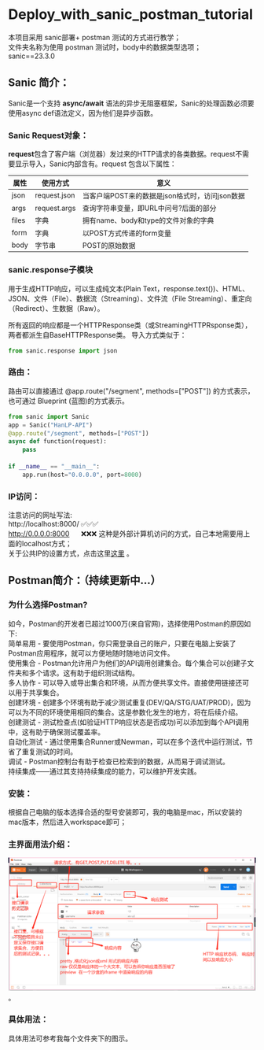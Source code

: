 # Deploy_with_sanic_postman_tutorial
本项目采用 sanic部署+ postman 测试的方式进行教学；  
文件夹名称为使用 postman 测试时，body中的数据类型选项；  
sanic==23.3.0

## Sanic 简介：  
Sanic是一个支持 **async/await** 语法的异步无阻塞框架，Sanic的处理函数必须要使用async def语法定义，因为他们是异步函数。  
### Sanic Request对象：  
**request**包含了客户端（浏览器）发过来的HTTP请求的各类数据。request不需要显示导入，Sanic内部含有。request 包含以下属性：  

| 属性   | 使用方式        | 意义                                        |
|--------|-----------------|---------------------------------------------|
| json   | request.json | 当客户端POST来的数据是json格式时，访问json数据 |
| args   | request.args | 查询字符串变量，即URL中问号?后面的部分        |
| files  | 字典            | 拥有name、body和type的文件对象的字典           |
| form   | 字典            | 以POST方式传递的form变量                     |
| body   | 字节串          | POST的原始数据                               |  
### sanic.response子模块
用于生成HTTP响应，可以生成纯文本(Plain Text，response.text())、HTML、JSON、文件（File）、数据流（Streaming）、文件流（File Streaming）、重定向（Redirect）、生数据（Raw）。  

所有返回的响应都是一个HTTPResponse类（或StreamingHTTPRsponse类），两者都派生自BaseHTTPResponse类。
导入方式类似于：  
```python
from sanic.response import json
```
### 路由：  
路由可以直接通过 @app.route("/segment", methods=["POST"]) 的方式表示，也可通过 Blueprint (蓝图)的方式表示。

```python
from sanic import Sanic
app = Sanic("HanLP-API")
@app.route("/segment", methods=["POST"])
async def function(request):
    pass

if __name__ == "__main__":
    app.run(host="0.0.0.0", port=8000)
```  
### IP访问：  
注意访问的网址写法:<br>
http://localhost:8000/   ✅✅✅<br>
http://0.0.0.0:8000 &nbsp;&nbsp;&nbsp;&nbsp; ❌❌❌ 这种是外部计算机访问的方式，自己本地需要用上面的localhost方式；  
关于公共IP的设置方式，点击这里[这里](https://github.com/peilongchencc/deploy_with_sanic_postman/blob/main/x-www-form-urlencoded/blueprint-used/%E5%88%A9%E7%94%A8%E5%85%AC%E5%85%B1IP%E8%AE%BF%E9%97%AE-%E9%99%84%E8%AE%BE%E7%BD%AE%E6%96%B9%E5%BC%8F.png)  。  
## Postman简介：（持续更新中...）  
### 为什么选择Postman?  
如今，Postman的开发者已超过1000万(来自官网)，选择使用Postman的原因如下:  
简单易用 - 要使用Postman，你只需登录自己的账户，只要在电脑上安装了Postman应用程序，就可以方便地随时随地访问文件。  
使用集合 - Postman允许用户为他们的API调用创建集合。每个集合可以创建子文件夹和多个请求。这有助于组织测试结构。  
多人协作 - 可以导入或导出集合和环境，从而方便共享文件。直接使用链接还可以用于共享集合。  
创建环境 - 创建多个环境有助于减少测试重复(DEV/QA/STG/UAT/PROD)，因为可以为不同的环境使用相同的集合。这是参数化发生的地方，将在后续介绍。  
创建测试 - 测试检查点(如验证HTTP响应状态是否成功)可以添加到每个API调用中，这有助于确保测试覆盖率。  
自动化测试 - 通过使用集合Runner或Newman，可以在多个迭代中运行测试，节省了重复测试的时间。  
调试 - Postman控制台有助于检查已检索到的数据，从而易于调试测试。  
持续集成——通过其支持持续集成的能力，可以维护开发实践。  
### 安装：  
根据自己电脑的版本选择合适的型号安装即可，我的电脑是mac，所以安装的mac版本，然后进入workspace即可；  
### 主界面用法介绍：  
![postman主界面](https://github.com/peilongchencc/deploy_with_sanic_postman/blob/main/postman%E4%B8%BB%E7%95%8C%E9%9D%A2%E6%A0%87%E8%AF%86.png)。
### 具体用法：  
具体用法可参考我每个文件夹下的图示。  
